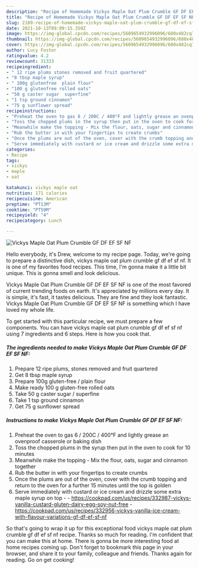 ```yaml
---
description: "Recipe of Homemade Vickys Maple Oat Plum Crumble GF DF EF SF NF"
title: "Recipe of Homemade Vickys Maple Oat Plum Crumble GF DF EF SF NF"
slug: 2189-recipe-of-homemade-vickys-maple-oat-plum-crumble-gf-df-ef-sf-nf
date: 2021-10-13T09:09:15.350Z
image: https://img-global.cpcdn.com/recipes/5609654932996096/680x482cq70/vickys-maple-oat-plum-crumble-gf-df-ef-sf-nf-recipe-main-photo.jpg
thumbnail: https://img-global.cpcdn.com/recipes/5609654932996096/680x482cq70/vickys-maple-oat-plum-crumble-gf-df-ef-sf-nf-recipe-main-photo.jpg
cover: https://img-global.cpcdn.com/recipes/5609654932996096/680x482cq70/vickys-maple-oat-plum-crumble-gf-df-ef-sf-nf-recipe-main-photo.jpg
author: Lucy Foster
ratingvalue: 4.2
reviewcount: 31333
recipeingredient:
- " 12 ripe plums stones removed and fruit quartered"
- "8 tbsp maple syrup"
- " 100g glutenfree  plain flour"
- "100 g glutenfree rolled oats"
- "50 g caster sugar  superfine"
- "1 tsp ground cinnamon"
- "75 g sunflower spread"
recipeinstructions:
- "Preheat the oven to gas 6 / 200C / 400°F and lightly grease an ovenproof casserole or baking dish"
- "Toss the chopped plums in the syrup then put in the oven to cook for 10 minutes"
- "Meanwhile make the topping - Mix the flour, oats, sugar and cinnamon together"
- "Rub the butter in with your fingertips to create crumbs"
- "Once the plums are out of the oven, cover with the crumb topping and return to the oven for a further 15 minutes until the top is golden"
- "Serve immediately with custard or ice cream and drizzle some extra maple syrup on top  https://cookpad.com/us/recipes/332987-vickys-vanilla-custard-gluten-dairy-egg-soy-nut-free https://cookpad.com/us/recipes/332956-vickys-vanilla-ice-cream-with-flavour-variations-gf-df-ef-sf-nf"
categories:
- Recipe
tags:
- vickys
- maple
- oat

katakunci: vickys maple oat 
nutrition: 171 calories
recipecuisine: American
preptime: "PT13M"
cooktime: "PT59M"
recipeyield: "4"
recipecategory: Lunch

---
```



![Vickys Maple Oat Plum Crumble GF DF EF SF NF](https://img-global.cpcdn.com/recipes/5609654932996096/680x482cq70/vickys-maple-oat-plum-crumble-gf-df-ef-sf-nf-recipe-main-photo.jpg)

Hello everybody, it's Drew, welcome to my recipe page. Today, we're going to prepare a distinctive dish, vickys maple oat plum crumble gf df ef sf nf. It is one of my favorites food recipes. This time, I'm gonna make it a little bit unique. This is gonna smell and look delicious.



Vickys Maple Oat Plum Crumble GF DF EF SF NF is one of the most favored of current trending foods on earth. It's appreciated by millions every day. It is simple, it's fast, it tastes delicious. They are fine and they look fantastic. Vickys Maple Oat Plum Crumble GF DF EF SF NF is something which I have loved my whole life.


To get started with this particular recipe, we must prepare a few components. You can have vickys maple oat plum crumble gf df ef sf nf using 7 ingredients and 6 steps. Here is how you cook that.

<!--inarticleads1-->

##### The ingredients needed to make Vickys Maple Oat Plum Crumble GF DF EF SF NF:

1. Prepare  12 ripe plums, stones removed and fruit quartered
1. Get 8 tbsp maple syrup
1. Prepare  100g gluten-free / plain flour
1. Make ready 100 g gluten-free rolled oats
1. Take 50 g caster sugar / superfine
1. Take 1 tsp ground cinnamon
1. Get 75 g sunflower spread




<!--inarticleads2-->

##### Instructions to make Vickys Maple Oat Plum Crumble GF DF EF SF NF:

1. Preheat the oven to gas 6 / 200C / 400°F and lightly grease an ovenproof casserole or baking dish
1. Toss the chopped plums in the syrup then put in the oven to cook for 10 minutes
1. Meanwhile make the topping - Mix the flour, oats, sugar and cinnamon together
1. Rub the butter in with your fingertips to create crumbs
1. Once the plums are out of the oven, cover with the crumb topping and return to the oven for a further 15 minutes until the top is golden
1. Serve immediately with custard or ice cream and drizzle some extra maple syrup on top -  - https://cookpad.com/us/recipes/332987-vickys-vanilla-custard-gluten-dairy-egg-soy-nut-free - https://cookpad.com/us/recipes/332956-vickys-vanilla-ice-cream-with-flavour-variations-gf-df-ef-sf-nf




So that's going to wrap it up for this exceptional food vickys maple oat plum crumble gf df ef sf nf recipe. Thanks so much for reading. I'm confident that you can make this at home. There is gonna be more interesting food at home recipes coming up. Don't forget to bookmark this page in your browser, and share it to your family, colleague and friends. Thanks again for reading. Go on get cooking!
